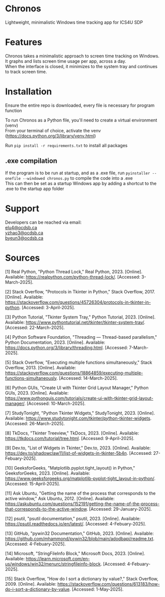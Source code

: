 # Chronos
Lightweight, minimalistic Windows time tracking app for ICS4U SDP

# Features
Chronos takes a minimalistic approach to screen time tracking on Windows.\
It graphs and lists screen time usage per app, across a day.\
When the interface is closed, it minimizes to the system tray and continues to track screen time.

# Installation
Ensure the entire repo is downloaded, every file is necessary for program function

To run Chronos as a Python file, you'll need to create a virtual environment (venv)\
From your terminal of choice, activate the venv (https://docs.python.org/3/library/venv.html)

Run `pip install -r requirements.txt` to install all packages

## .exe compilation
If the program is to be run at startup, and as a .exe file, run `pyinstaller --onefile --windowed chronos.py` to compile the code into a .exe\
This can then be set as a startup Windows app by adding a shortcut to the .exe to the startup app folder

# Support
Developers can be reached via email:\
elu4@ocdsb.ca\
yzhao3@ocdsb.ca\
byeun3@ocdsb.ca

# Sources
[1] Real Python, "Python Thread Lock," Real Python, 2023. [Online]. Available: https://realpython.com/python-thread-lock/. [Accessed: 3-March-2025].

[2] Stack Overflow, "Protocols in Tkinter in Python," Stack Overflow, 2017. [Online]. Available: https://stackoverflow.com/questions/45726304/protocols-in-tkinter-in-python. [Accessed: 3-April-2025].

[3] Python Tutorial, "Tkinter System Tray," Python Tutorial, 2023. [Online]. Available: https://www.pythontutorial.net/tkinter/tkinter-system-tray/. [Accessed: 22-March-2025].

[4] Python Software Foundation, "Threading — Thread-based parallelism," Python Documentation, 2023. [Online]. Available: https://docs.python.org/3/library/threading.html. [Accessed: 7-March-2025].

[5] Stack Overflow, "Executing multiple functions simultaneously," Stack Overflow, 2013. [Online]. Available: https://stackoverflow.com/questions/18864859/executing-multiple-functions-simultaneously. [Accessed: 14-March-2025].

[6] Python GUIs, "Create UI with Tkinter Grid Layout Manager," Python GUIs, 2023. [Online]. Available: https://www.pythonguis.com/tutorials/create-ui-with-tkinter-grid-layout-manager/. [Accessed: 10-March-2025].

[7] StudyTonight, "Python Tkinter Widgets," StudyTonight, 2023. [Online]. Available: https://www.studytonight.com/tkinter/python-tkinter-widgets. [Accessed: 26-March-2025].

[8] TkDocs, "Tkinter Treeview," TkDocs, 2023. [Online]. Available: https://tkdocs.com/tutorial/tree.html. [Accessed: 9-April-2025].

[9] Dev.to, "List of Widgets in Tkinter," Dev.to, 2023. [Online]. Available: https://dev.to/shadowclaw11/list-of-widgets-in-tkinter-5b4n. [Accessed: 27-Febuary-2025].

[10] GeeksforGeeks, "Matplotlib.pyplot.tight_layout() in Python," GeeksforGeeks, 2023. [Online]. Available: https://www.geeksforgeeks.org/matplotlib-pyplot-tight_layout-in-python/. [Accessed: 15-April-2025].

[11] Ask Ubuntu, "Getting the name of the process that corresponds to the active window," Ask Ubuntu, 2012. [Online]. Available: https://askubuntu.com/questions/152191/getting-the-name-of-the-process-that-corresponds-to-the-active-window. [Accessed: 29-January-2025].

[12] psutil, "psutil documentation," psutil, 2023. [Online]. Available: https://psutil.readthedocs.io/en/latest/. [Accessed: 4-Febuary-2025].

[13] GitHub, "pywin32 Documentation," GitHub, 2023. [Online]. Available: https://github.com/mhammond/pywin32/blob/main/adodbapi/readme.txt. [Accessed: 4-Febuary-2025].

[14] Microsoft, "StringFileInfo Block," Microsoft Docs, 2023. [Online]. Available: https://learn.microsoft.com/en-us/windows/win32/menurc/stringfileinfo-block. [Accessed: 4-Febuary-2025].

[15] Stack Overflow, "How do I sort a dictionary by value?," Stack Overflow, 2009. [Online]. Available: https://stackoverflow.com/questions/613183/how-do-i-sort-a-dictionary-by-value. [Accessed: 1-May-2025].
